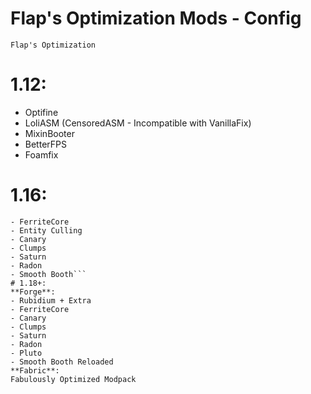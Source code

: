 # Flap's Optimization Mods - Config
```Flap's Optimization```
# 1.12:
- Optifine
- LoliASM (CensoredASM - Incompatible with VanillaFix)
- MixinBooter
- BetterFPS
- Foamfix
# 1.16:
```- Optifine/Magnesium
- FerriteCore
- Entity Culling
- Canary
- Clumps
- Saturn
- Radon
- Smooth Booth```
# 1.18+:
**Forge**:
- Rubidium + Extra
- FerriteCore
- Canary
- Clumps
- Saturn
- Radon
- Pluto
- Smooth Booth Reloaded
**Fabric**:
Fabulously Optimized Modpack
